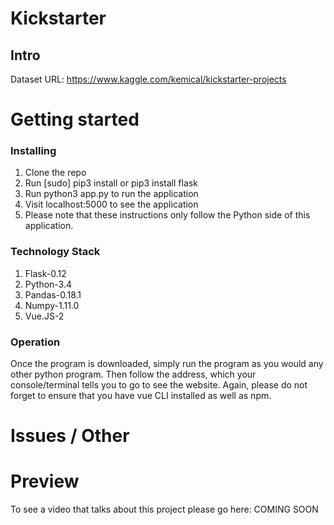 # Kickstarter
## Intro

Dataset URL: https://www.kaggle.com/kemical/kickstarter-projects


# Getting started
### Installing

1. Clone the repo
2. Run [sudo] pip3 install or pip3 install flask
3. Run python3 app.py to run the application
4. Visit localhost:5000 to see the application
5. Please note that these instructions only follow the Python side of this application.


### Technology Stack

1. Flask-0.12
2. Python-3.4
3. Pandas-0.18.1
4. Numpy-1.11.0
5. Vue.JS-2

### Operation

Once the program is downloaded, simply run the program as you would any other python program.
Then follow the address, which your console/terminal tells you to go to see the
website. Again, please do not forget to ensure that you have vue CLI installed
as well as npm.

# Issues / Other


# Preview

To see a video that talks about this project please go here: COMING SOON
